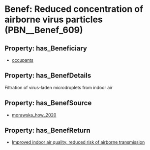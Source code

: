 # Benef: __Reduced concentration of airborne virus particles__ (PBN__Benef_609)

## Property: has_Beneficiary

* [occupants](../Stakeholder/PBN__Stakeholder_92)

## Property: has_BenefDetails

Filtration of virus-laden microdroplets from indoor air

## Property: has_BenefSource

* [morawska_how_2020](../Article/PBN__Article_121)

## Property: has_BenefReturn

* [Improved indoor air quality, reduced risk of airborne transmission](../BenefReturn/PBN__BenefReturn_657)

